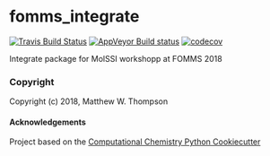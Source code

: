fomms_integrate
==============================
[//]: # (Badges)
[![Travis Build Status](https://travis-ci.org/REPLACE_WITH_OWNER_ACCOUNT/fomms_integrate.png)](https://travis-ci.org/REPLACE_WITH_OWNER_ACCOUNT/fomms_integrate)
[![AppVeyor Build status](https://ci.appveyor.com/api/projects/status/REPLACE_WITH_APPVEYOR_LINK/branch/master?svg=true)](https://ci.appveyor.com/project/REPLACE_WITH_OWNER_ACCOUNT/fomms_integrate/branch/master)
[![codecov](https://codecov.io/gh/REPLACE_WITH_OWNER_ACCOUNT/fomms_integrate/branch/master/graph/badge.svg)](https://codecov.io/gh/REPLACE_WITH_OWNER_ACCOUNT/fomms_integrate/branch/master)

Integrate package for MolSSI workshopp at FOMMS 2018

### Copyright

Copyright (c) 2018, Matthew W. Thompson


#### Acknowledgements
 
Project based on the 
[Computational Chemistry Python Cookiecutter](https://github.com/choderalab/cookiecutter-python-comp-chem)
